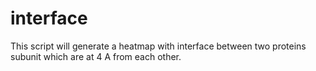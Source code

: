 # interface
This script will generate a heatmap with interface between two proteins subunit which are at 4 A from each other.
